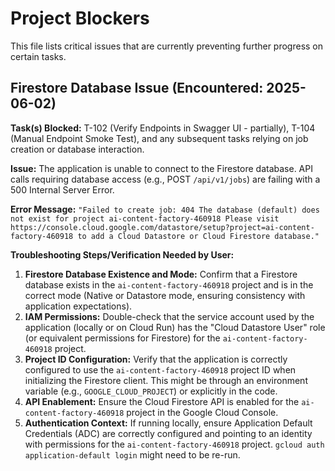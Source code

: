# Project Blockers

This file lists critical issues that are currently preventing further progress on certain tasks.

## Firestore Database Issue (Encountered: 2025-06-02)

**Task(s) Blocked:** T-102 (Verify Endpoints in Swagger UI - partially), T-104 (Manual Endpoint Smoke Test), and any subsequent tasks relying on job creation or database interaction.

**Issue:** The application is unable to connect to the Firestore database. API calls requiring database access (e.g., POST `/api/v1/jobs`) are failing with a 500 Internal Server Error.

**Error Message:**
`"Failed to create job: 404 The database (default) does not exist for project ai-content-factory-460918 Please visit https://console.cloud.google.com/datastore/setup?project=ai-content-factory-460918 to add a Cloud Datastore or Cloud Firestore database."`

**Troubleshooting Steps/Verification Needed by User:**
1.  **Firestore Database Existence and Mode:** Confirm that a Firestore database exists in the `ai-content-factory-460918` project and is in the correct mode (Native or Datastore mode, ensuring consistency with application expectations).
2.  **IAM Permissions:** Double-check that the service account used by the application (locally or on Cloud Run) has the "Cloud Datastore User" role (or equivalent permissions for Firestore) for the `ai-content-factory-460918` project.
3.  **Project ID Configuration:** Verify that the application is correctly configured to use the `ai-content-factory-460918` project ID when initializing the Firestore client. This might be through an environment variable (e.g., `GOOGLE_CLOUD_PROJECT`) or explicitly in the code.
4.  **API Enablement:** Ensure the Cloud Firestore API is enabled for the `ai-content-factory-460918` project in the Google Cloud Console.
5.  **Authentication Context:** If running locally, ensure Application Default Credentials (ADC) are correctly configured and pointing to an identity with permissions for the `ai-content-factory-460918` project. `gcloud auth application-default login` might need to be re-run.
